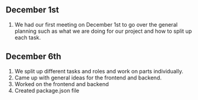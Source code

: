 ## December 1st
1. We had our first meeting on December 1st to go over the general planning such as what we are doing for our project and how to split up each task.

## December 6th
1. We split up different tasks and roles and work on parts individually.
2. Came up with general ideas for the frontend and backend.
3. Worked on the frontend and backend
4. Created package.json file

